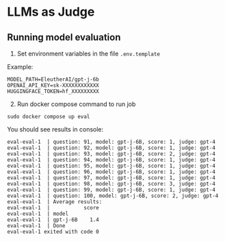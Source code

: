 # LLMs as Judge

## Running model evaluation

1. Set environment variables in the file `.env.template`

Example:
```
MODEL_PATH=EleutherAI/gpt-j-6b
OPENAI_API_KEY=sk-XXXXXXXXXXXX
HUGGINGFACE_TOKEN=hf_XXXXXXXXX
```

2. Run docker compose command to run job

```
sudo docker compose up eval
```

You should see results in console:

```
eval-eval-1  | question: 91, model: gpt-j-6B, score: 1, judge: gpt-4 
eval-eval-1  | question: 92, model: gpt-j-6B, score: 1, judge: gpt-4 
eval-eval-1  | question: 93, model: gpt-j-6B, score: 2, judge: gpt-4 
eval-eval-1  | question: 94, model: gpt-j-6B, score: 1, judge: gpt-4 
eval-eval-1  | question: 95, model: gpt-j-6B, score: 1, judge: gpt-4 
eval-eval-1  | question: 96, model: gpt-j-6B, score: 1, judge: gpt-4 
eval-eval-1  | question: 97, model: gpt-j-6B, score: 1, judge: gpt-4 
eval-eval-1  | question: 98, model: gpt-j-6B, score: 3, judge: gpt-4 
eval-eval-1  | question: 99, model: gpt-j-6B, score: 1, judge: gpt-4 
eval-eval-1  | question: 100, model: gpt-j-6B, score: 2, judge: gpt-4 
eval-eval-1  | Average results:
eval-eval-1  |           score
eval-eval-1  | model          
eval-eval-1  | gpt-j-6B    1.4
eval-eval-1  | Done
eval-eval-1 exited with code 0
```

